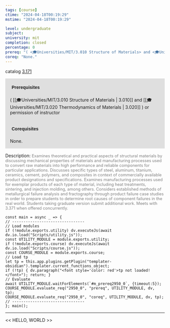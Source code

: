 ```yaml
---
tags: [course]
ctime: "2024-04-18T00:19:29"
mstime: "2024-04-18T00:19:29"

level: undergraduate
subject: 
university: mit
completion: closed
percentage: 0
prereq: "( <🎓Universities/MIT/3.010 Structure of Materials> and <🎓Universities/MIT/3.020 Thermodynamics of Materials> ) or permission of instructor"
coreq: "None."
---
```


catalog [3.171](http://student.mit.edu/catalog/m3a.html#3.171)

<span style="display: block; padding: 15px; background-color: rgb(100, 100, 100, 0.2);"><font id="m_prereq2950_0" style="display: block; font-family: Arial, sans-serif; font-weight: bold; padding: 5px">Prerequisites</font><br><span id="prereq2950_0">( [[🎓Universities/MIT/3.010 Structure of Materials | 3.010]] and [[🎓Universities/MIT/3.020 Thermodynamics of Materials | 3.020]] ) or permission of instructor</span></span>
<span style="display: block; padding: 15px; background-color: rgb(100, 100, 100, 0.2);"><font id="m_coreq2950_0" style="display: block; font-family: Arial, sans-serif; font-weight: bold; padding: 5px">Corequisites</font><br><span id="coreq2950_0">None.</span></span>

<font style="">Description:</font>
<font style="color: grey; font-size: 0.8rem;">Examines theoretical and practical aspects of structural materials by discussing mechanical properties of materials and manufacturing processes used to convert raw materials into high performance and reliable components for particular applications. Discusses specific types of steel, aluminum, titanium, ceramics, cement, polymers, and composites in context of commercially available product designations and specifications. Examines manufacturing processes used for exemplar products of each type of material, including heat treatments, sintering, and injection molding, among others. Considers established methods of metallurgical failure analysis and fractography through product failure case studies in order to prepare students to determine root causes of component failures in the real world. Students taking graduate version submit additional work. Meets with 3.371 when offered concurrently.</font>

```dataviewjs
const main = async _ => {
// --------------------------------
// Load modules
if (!module.exports.utility) dv.executeJs(await dv.io.load("Scripts/utility.js"));
const UTILITY_MODULE = module.exports.utility;
if (!module.exports.course) dv.executeJs(await dv.io.load("Scripts/course.js"));
const COURSE_MODULE = module.exports.course;
// Load tp
let tp = this.app.plugins.getPlugin("templater-obsidian").templater.current_functions_object;
if (!tp) { dv.paragraph("<font style='color: red'>tp not loaded!</font>"); return; }
// Evaluate
await UTILITY_MODULE.waitForElements(`#m_prereq2950_0`, {timeout:5});
COURSE_MODULE.evaluate_req("2950_0", "prereq", UTILITY_MODULE, dv, tp);
COURSE_MODULE.evaluate_req("2950_0", "coreq", UTILITY_MODULE, dv, tp);
// --------------------------------
}; main();
```

---

<< HELLO, WORLD >>
